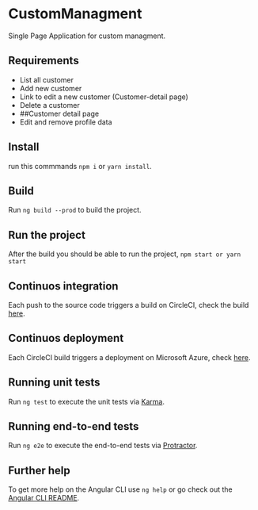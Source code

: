 # CustomManagment

Single Page Application for custom managment.

## Requirements

- List all customer
- Add new customer
- Link to edit a new customer (Customer-detail page)
- Delete a customer
- ##Customer detail page
- Edit and remove profile data

## Install

run this commmands `npm i` or `yarn install`.

## Build

Run `ng build --prod` to build the project.

## Run the project

After the build you should be able to run the project, `npm start or yarn start`

## Continuos integration

Each push to the source code triggers a build on CircleCI, check the build [here](https://circleci.com/gh/luillyfe/customerManagment).

## Continuos deployment

Each CircleCI build triggers a deployment on Microsoft Azure, check [here](https://customer-managment3.azurewebsites.net/customers). 

## Running unit tests

Run `ng test` to execute the unit tests via [Karma](https://karma-runner.github.io).

## Running end-to-end tests

Run `ng e2e` to execute the end-to-end tests via [Protractor](http://www.protractortest.org/).

## Further help

To get more help on the Angular CLI use `ng help` or go check out the [Angular CLI README](https://github.com/angular/angular-cli/blob/master/README.md).
